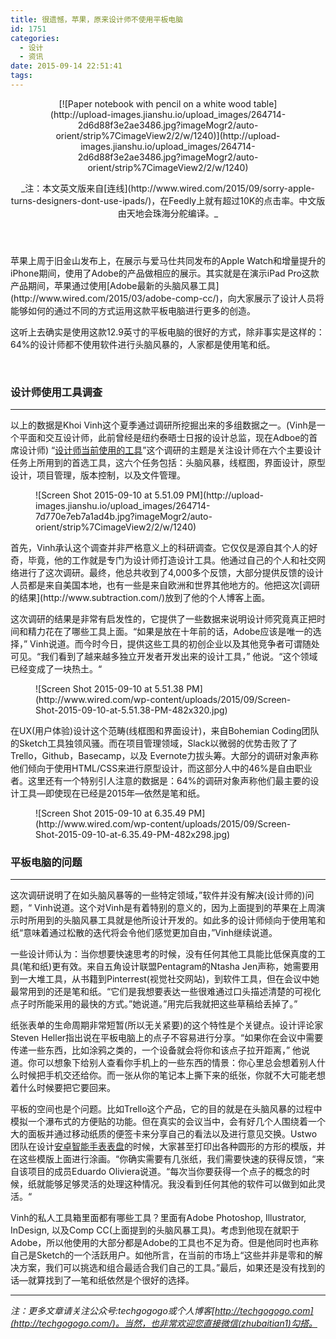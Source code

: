 ```yaml
---
title: 很遗憾，苹果，原来设计师不使用平板电脑
id: 1751
categories:
  - 设计
  - 资讯
date: 2015-09-14 22:51:41
tags:
---
```


<header id="post-header" class="standard mob-marg-t-med mob-marg-b-25 med-marg-b-50 big-marg-b-50 marg-t-50 clearfix" data-js="postHeader"><figure id="attachment_1850518" class="wp-caption landscape alignnone" data-js="">[![Paper notebook with pencil on a white wood table](http://upload-images.jianshu.io/upload_images/264714-2d6d88f3e2ae3486.jpg?imageMogr2/auto-orient/strip%7CimageView2/2/w/1240)](http://upload-images.jianshu.io/upload_images/264714-2d6d88f3e2ae3486.jpg?imageMogr2/auto-orient/strip%7CimageView2/2/w/1240)</figure>_注：本文英文版来自[连线](http://www.wired.com/2015/09/sorry-apple-turns-designers-dont-use-ipads/)，在Feedly上就有超过10K的点击率。中文版由天地会珠海分舵编译。_

</header>苹果上周于旧金山发布上，在展示与爱马仕共同发布的Apple Watch和增量提升的iPhone期间，使用了Adobe的产品做相应的展示。其实就是在演示iPad Pro这款产品期间，苹果通过使用[Adobe最新的头脑风暴工具](http://www.wired.com/2015/03/adobe-comp-cc/)，向大家展示了设计人员将能够如何的通过不同的方式运用这款平板电脑进行更多的创造。

这听上去确实是使用这款12.9英寸的平板电脑的很好的方式，除非事实是这样的：64%的设计师都不使用软件进行头脑风暴的，人家都是使用笔和纸。

&nbsp;

### 设计师使用工具调查

* * *

以上的数据是Khoi Vinh这个夏季通过调研所挖掘出来的多组数据之一。(Vinh是一个平面和交互设计师，此前曾经是纽约泰晤士日报的设计总监，现在Adboe的首席设计师) “[设计师当前使用的工具](http://tools.subtraction.com/index.html)”这个调研的主题是关注设计师在六个主要设计任务上所用到的首选工具，这六个任务包括：头脑风暴，线框图，界面设计，原型设计，项目管理，版本控制，以及文件管理。

<article class="content link-underline relative body-copy" data-js="content"><figure id="attachment_1849900" class="wp-caption landscape alignnone fader fade-in-up" data-js="fader"><a tabindex="-1">![Screen Shot 2015-09-10 at 5.51.09 PM](http://upload-images.jianshu.io/upload_images/264714-7d770e7eb7a1ad4b.jpg?imageMogr2/auto-orient/strip%7CimageView2/2/w/1240)
</a></figure>首先，Vinh承认这个调查并非严格意义上的科研调查。它仅仅是源自其个人的好奇，毕竟，他的工作就是专门为设计师打造设计工具。他通过自己的个人和社交网络进行了这次调研。最终，他总共收到了4,000多个反馈，大部分提供反馈的设计人员都是来自美国本地，也有一些是来自欧洲和世界其他地方的。他把这次[调研的结果](http://www.subtraction.com/)放到了他的个人博客上面。

这次调研的结果是非常有启发性的，它提供了一些数据来说明设计师究竟真正把时间和精力花在了哪些工具上面。“如果是放在十年前的话，Adobe应该是唯一的选择，” Vinh说道。而今时今日，提供这些工具的初创企业以及其他竞争者可谓随处可见。“我们看到了越来越多独立开发者开发出来的设计工具，” 他说。“这个领域已经变成了一块热土。“

<figure id="attachment_1849901" class="wp-caption landscape alignnone fader fade-in-up" data-js="fader"><a tabindex="-1">![Screen Shot 2015-09-10 at 5.51.38 PM](http://www.wired.com/wp-content/uploads/2015/09/Screen-Shot-2015-09-10-at-5.51.38-PM-482x320.jpg)
</a></figure>在UX(用户体验)设计这个范畴(线框图和界面设计)，来自Bohemian Coding团队的Sketch工具独领风骚。而在项目管理领域，Slack以微弱的优势击败了了Trello，Github，Basecamp，以及 Evernote力拔头筹。大部分的调研对象声称他们倾向于使用HTML/CSS来进行原型设计，而这部分人中的46%是自由职业者。这里还有一个特别引人注意的数据是：64%的调研对象声称他们最主要的设计工具—即使现在已经是2015年—依然是笔和纸。

<figure id="attachment_1849902" class="wp-caption landscape alignnone fader fade-in-up" data-js="fader"><a tabindex="-1">![Screen Shot 2015-09-10 at 6.35.49 PM](http://www.wired.com/wp-content/uploads/2015/09/Screen-Shot-2015-09-10-at-6.35.49-PM-482x298.jpg)
</a></figure>

### 平板电脑的问题

* * *

这次调研说明了在如头脑风暴等的一些特定领域，”软件并没有解决(设计师的)问题，“ Vinh说道。这个对Vinh是有着特别的意义的，因为上面提到的苹果在上周演示时所用到的头脑风暴工具就是他所设计开发的。如此多的设计师倾向于使用笔和纸“意味着通过松散的迭代将会令他们感觉更加自由，”Vinh继续说道。

一些设计师认为：当你想要快速思考的时候，没有任何其他工具能比低保真度的工具(笔和纸)更有效。来自五角设计联盟Pentagram的Ntasha Jen声称，她需要用到一大堆工具，从书籍到Pinterrest(视觉社交网站)，到软件工具，但在会议中她最常用到的还是笔和纸。“它们是我想要表达一些很难通过口头描述清楚的可视化点子时所能采用的最快的方式。”她说道。”用完后我就把这些草稿给丢掉了。”

纸张表单的生命周期非常短暂(所以无关紧要)的这个特性是个关键点。设计评论家Steven Heller指出说在平板电脑上的点子不容易进行分享。“如果你在会议中需要传递一些东西，比如涂鸦之类的，一个设备就会将你和该点子拉开距离，” 他说道。你可以想象下给别人查看你手机上的一些东西的情景：你心里总会想着别人什么时候把手机交还给你。而一张从你的笔记本上撕下来的纸张，你就不大可能老想着什么时候要把它要回来。

平板的空间也是个问题。比如Trello这个产品，它的目的就是在头脑风暴的过程中模拟一个瀑布式的方便贴的功能。但在真实的会议当中，会有好几个人围绕着一个大的面板并通过移动纸质的便签卡来分享自己的看法以及进行意见交换。Ustwo团队在设计[安卓智能手表表盘](http://www.wired.com/2015/08/google-just-made-smartwatch-faces-actually-useful/)的时候，大家甚至打印出各种圆形的方形的模版，并在这些模版上面进行涂画。“你确实需要有几张纸，我们需要快速的获得反馈，“来自该项目的成员Eduardo Oliviera说道。“每次当你要获得一个点子的概念的时候，纸就能够足够灵活的处理这种情况。我没看到任何其他的软件可以做到如此灵活。“

Vinh的私人工具箱里面都有哪些工具？里面有Adobe Photoshop, Illustrator, InDesign, 以及Comp CC(上面提到的头脑风暴工具)。考虑到他现在就职于Adobe，所以他使用的大部分都是Adobe的工具也不足为奇。但是他同时也声称自己是Sketch的一个活跃用户。如他所言，在当前的市场上“这些并非是零和的解决方案，我们可以挑选和组合最适合我们自己的工具。”最后，如果还是没有找到的话—就算找到了—笔和纸依然是个很好的选择。

* * *

_注：更多文章请关注公众号:techgogogo或个人博客[http://techgogogo.com](http://techgogogo.com/)。当然，也非常欢迎您直接微信(zhubaitian1)勾搭。_

</article>
